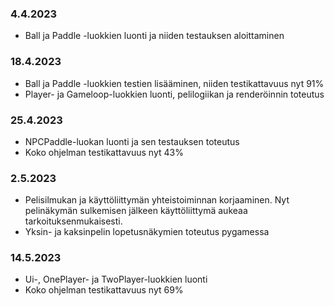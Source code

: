 ### 4.4.2023
- Ball ja Paddle -luokkien luonti ja niiden testauksen aloittaminen

### 18.4.2023 
- Ball ja Paddle -luokkien testien lisääminen, niiden testikattavuus nyt 91%
- Player- ja Gameloop-luokkien luonti, pelilogiikan ja renderöinnin toteutus

### 25.4.2023 
- NPCPaddle-luokan luonti ja sen testauksen toteutus
- Koko ohjelman testikattavuus nyt 43%

### 2.5.2023
- Pelisilmukan ja käyttöliittymän yhteistoiminnan korjaaminen. Nyt pelinäkymän sulkemisen jälkeen käyttöliittymä aukeaa tarkoituksenmukaisesti.
- Yksin- ja kaksinpelin lopetusnäkymien toteutus pygamessa

### 14.5.2023
- Ui-, OnePlayer- ja TwoPlayer-luokkien luonti
- Koko ohjelman testikattavuus nyt 69%
